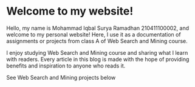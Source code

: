# Welcome to my website!

Hello, my name is Mohammad Iqbal Surya Ramadhan 210411100002, and welcome to my personal website! Here, I use it as a documentation of assignments or projects from class A of Web Search and Mining course.

I enjoy studying Web Search and Mining course and sharing what I learn with readers. Every article in this blog is made with the hope of providing benefits and inspiration to anyone who reads it.



See Web Search and Mining projects below

```{tableofcontents}
```
